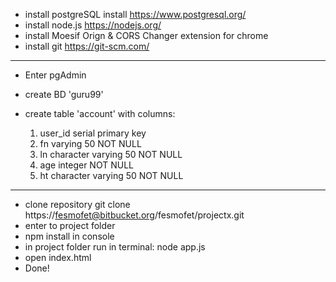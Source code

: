 
* install postgreSQL install https://www.postgresql.org/
* install node.js https://nodejs.org/
* install Moesif Orign & CORS Changer extension for chrome
* install git https://git-scm.com/
--- 

* Enter pgAdmin
* create BD 'guru99'
* create table 'account' with columns:

    1. user_id serial primary key
    2. fn  varying 50 NOT NULL
    3. ln character varying 50 NOT NULL
    4. age integer  NOT NULL
    5. ht character varying 50 NOT NULL
---

* clone repository git clone https://fesmofet@bitbucket.org/fesmofet/projectx.git
* enter to project folder
* npm install in console
* in project folder run in terminal: node app.js
* open index.html
* Done!



